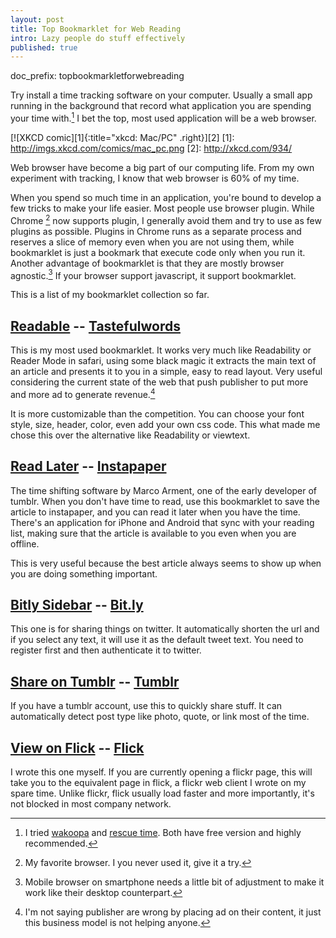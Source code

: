 ```yaml
---
layout: post
title: Top Bookmarklet for Web Reading
intro: Lazy people do stuff effectively
published: true
---
```

doc_prefix: topbookmarkletforwebreading

Try install a time tracking software on your computer. Usually a small app running in the background that record what application you are spending your time with.[^time tracking] I bet the top, most used application will be a web browser.

[![XKCD comic][1]{:title="xkcd: Mac/PC" .right}][2]
[1]: http://imgs.xkcd.com/comics/mac_pc.png
[2]: http://xkcd.com/934/

Web browser have become a big part of our computing life. From my own experiment with tracking, I know that web browser is 60% of my time. 

When you spend so much time in an application, you're bound to develop a few tricks to make your life easier. Most people use browser plugin. While Chrome [^Chrome] now supports plugin, I generally avoid them and try to use as few plugins as possible. Plugins in Chrome runs as a separate process and reserves a slice of memory even when you are not using them, while bookmarklet is just a bookmark that execute code only when you run it. Another advantage of bookmarklet is that they are mostly browser agnostic.[^agnostic] If your browser support javascript, it support bookmarklet.

[^Chrome]: My favorite browser. I you never used it, give it a try.

This is a list of my bookmarklet collection so far.

## <a id="bookmarklet" href="javascript:(function(){_readableOptions={'text_font':'quote(Quattrocento), quote(Quattrocento Roman Regular), quote(Palatino Linotype), Palatino, quote(Book Antigua), Georgia, serif','text_font_monospace':'quote(Lucida Console), quote(Andale Mono), Monaco, monospace','text_font_header':'quote(OFL Sorts Mill Goudy TT), Palatino, Georgia, serif','text_size':'22px','text_line_height':'1.5','box_width':'30em','color_text':'#F0F0F0','color_background':'#343A3A','color_links':'#99CCFF','text_align':'normal','base':'blueprint','custom_css':'#box{width:25em;text-shadow: #DDD 0px 0px 1px;}blockquote { padding: 0em 0em 0em 0.7em; font-style: normal; margin-left: 1em;border-left: solid 1px #AAA;}'};if(document.getElementsByTagName('body').length>0);else{return;}if(window.$readable){if(window.$readable.bookmarkletTimer){return;}}else{window.$readable={};}window.$readable.bookmarkletTimer=true;window.$readable.options=_readableOptions;if(window.$readable.bookmarkletClicked){window.$readable.bookmarkletClicked();return;}_readableScript=document.createElement('script');_readableScript.setAttribute('src','http://readable-static.tastefulwords.com/target.js?rand='+encodeURIComponent(Math.random()));document.getElementsByTagName('body')[0].appendChild(_readableScript);})()">Readable</a> -- [Tastefulwords]
This is my most used bookmarklet. It works very much like Readability or Reader Mode in safari, using some black magic it extracts the main text of an article and presents it to you in a simple, easy to read layout. Very useful considering the current state of the web that push publisher to put more and more ad to generate revenue.[^ad]

It is more customizable than the competition. You can choose your font style, size, header, color, even add your own css code. This what made me chose this over the alternative like Readability or viewtext. 

## [Read Later] -- [Instapaper]
The time shifting software by Marco Arment, one of the early developer of tumblr. When you don't have time to read, use this bookmarklet to save the article to instapaper, and you can read it later when you have the time. There's an application for iPhone and Android that sync with your reading list, making sure that the article is available to you even when you are offline. 

This is very useful because the best article always seems to show up when you are doing something important.

## [Bitly Sidebar] -- [Bit.ly](http://bit.ly)
This one is for sharing things on twitter. It automatically shorten the url and if you select any text, it will use it as the default tweet text. You need to register first and then authenticate it to twitter.

## [Share on Tumblr] -- [Tumblr](http://tumblr.com)
If you have a tumblr account, use this to quickly share stuff. It can automatically detect post type like photo, quote, or link most of the time.

## [View on Flick] -- [Flick](http://flick.fajarnurdiansyah.com)
I wrote this one myself. If you are currently opening a flickr page, this will take you to the equivalent page in flick, a flickr web client I wrote on my spare time. Unlike flickr, flick usually load faster and more importantly, it's not blocked in most company network.


[Instapaper]: http://www.instapaper.com
[Tastefulwords]: http://readable.tastefulwords.com

[Read Later]: javascript:function%20iprl5(){var%20d=document,z=d.createElement('scr'+'ipt'),b=d.body,l=d.location;try{if(!b)throw(0);d.title='(Saving...)%20'+d.title;z.setAttribute('src',l.protocol+'//www.instapaper.com/j/YpdELsFR0ryf?u='+encodeURIComponent(l.href)+'&t='+(new%20Date().getTime()));b.appendChild(z);}catch(e){alert('Please%20wait%20until%20the%20page%20has%20loaded.');}}iprl5();void(0)

[Bitly Sidebar]: javascript:var%20e=document.createElement('script');e.setAttribute('language','javascript');e.setAttribute('src','//bitly.com/bookmarklet/load.js');document.body.appendChild(e);void(0);

[Share on Tumblr]: javascript:var%20d=document,w=window,e=w.getSelection,k=d.getSelection,x=d.selection,s=(e?e():(k)?k():(x?x.createRange().text:0)),f='http://www.tumblr.com/share',l=d.location,e=encodeURIComponent,p='?v=3&u='+e(l.href)%20+'&t='+e(d.title)%20+'&s='+e(s),u=f+p;try{if(!/^(.*\.)?tumblr[^.]*$/.test(l.host))throw(0);tstbklt();}catch(z){a%20=function(){if(!w.open(u,'t','toolbar=0,resizable=0,status=1,width=450,height=430'))l.href=u;};if(/Firefox/.test(navigator.userAgent))setTimeout(a,0);else%20a();}void(0)

[View on Flick]: javascript:(function(){var%20str=location.href;str=str.replace('www.flickr','flickrforsalaryman.appspot');var%20regs=new%20RegExp('x\/t\/[0-9]+\/','g');str=str.replace(regs,'');;location.href=str;})();

[^time tracking]: I tried [wakoopa](http://social.wakoopa.com) and [rescue time](http://www.rescuetime.com). Both have free version and highly recommended.
[^vs]: I track time on both office and home computer, so it only make sense if Visual studio only got a third of my time in a day.
[^ad]: I'm not saying publisher are wrong by placing ad on their content, it just this business model is not helping anyone.
[^agnostic]: Mobile browser on smartphone needs a little bit of adjustment to make it work like their desktop counterpart.